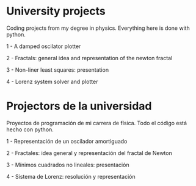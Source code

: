 # University projects
Coding projects from my degree in physics. Everything here is done with python.

  1 - A damped oscilator plotter
  
  2 - Fractals: general idea and representation of the newton fractal 
  
  3 - Non-liner least squares: presentation
  
  4 - Lorenz system solver and plotter

# Projectors de la universidad
Proyectos de programación de mi carrera de física. Todo el código está hecho con python. 

  1 - Representación de un oscilador amortiguado
  
  2 - Fractales: idea general y representación del fractal de Newton
  
  3 - Mínimos cuadrados no lineales: presentación
  
  4 - Sistema de Lorenz: resolución y representación

